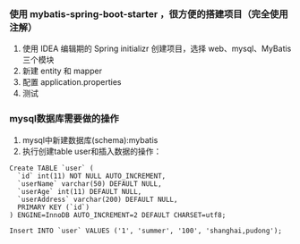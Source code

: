 ### 使用 mybatis-spring-boot-starter ，很方便的搭建项目（完全使用注解）
1. 使用 IDEA 编辑期的 Spring initializr 创建项目，选择 web、mysql、MyBatis 三个模块
2. 新建 entity 和 mapper
3. 配置 application.properties
4. 测试

### mysql数据库需要做的操作
1. mysql中新建数据库(schema):mybatis
2. 执行创建table user和插入数据的操作：
```
Create TABLE `user` (
  `id` int(11) NOT NULL AUTO_INCREMENT,
  `userName` varchar(50) DEFAULT NULL,
  `userAge` int(11) DEFAULT NULL,
  `userAddress` varchar(200) DEFAULT NULL,
  PRIMARY KEY (`id`)
) ENGINE=InnoDB AUTO_INCREMENT=2 DEFAULT CHARSET=utf8;
```
```
Insert INTO `user` VALUES ('1', 'summer', '100', 'shanghai,pudong');
```